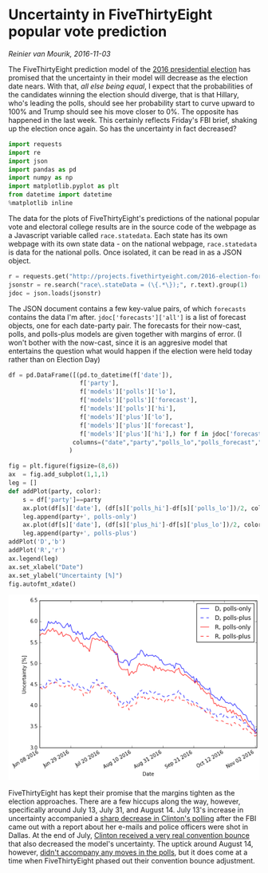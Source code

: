 
# Uncertainty in FiveThirtyEight popular vote prediction

*Reinier van Mourik, 2016-11-03*

The FiveThirtyEight prediction model of the [2016 presidential election](http://projects.fivethirtyeight.com/2016-election-forecast/) has promised that the uncertainty in their model will decrease as the election date nears.  With that, *all else being equal*, I expect that the probabilities of the candidates winning the election should diverge, that is that Hillary, who's leading the polls, should see her probability start to curve upward to 100% and Trump should see his move closer to 0%.  The opposite has happened in the last week.  This certainly reflects Friday's FBI brief, shaking up the election once again.  So has the uncertainty in fact decreased? 


```python
import requests
import re
import json
import pandas as pd
import numpy as np
import matplotlib.pyplot as plt
from datetime import datetime
%matplotlib inline
```

The data for the plots of FiveThirtyEight's predictions of the national popular vote and electoral college results are in the source code of the webpage as a Javascript variable called `race.statedata`. Each state has its own webpage with its own state data - on the national webpage, `race.statedata` is data for the national polls. Once isolated, it can be read in as a JSON object. 


```python
r = requests.get("http://projects.fivethirtyeight.com/2016-election-forecast/")
jsonstr = re.search("race\.stateData = (\{.*\});", r.text).group(1)
jdoc = json.loads(jsonstr)

```

The JSON document contains a few key-value pairs, of which `forecasts` contains the data I'm after.  `jdoc['forecasts']['all']` is a list of forecast objects, one for each date-party pair.  The forecasts for their now-cast, polls, and polls-plus models are given together with margins of error. (I won't bother with the now-cast, since it is an aggresive model that entertains the question what would happen if the election were held today rather than on Election Day)


```python
df = pd.DataFrame([(pd.to_datetime(f['date']), 
                    f['party'], 
                    f['models']['polls']['lo'],
                    f['models']['polls']['forecast'],
                    f['models']['polls']['hi'],
                    f['models']['plus']['lo'],
                    f['models']['plus']['forecast'],
                    f['models']['plus']['hi'],) for f in jdoc['forecasts']['all']], 
                  columns=("date","party","polls_lo","polls_forecast","polls_hi","plus_lo","plus_forecast","plus_hi")
                 )

```


```python
fig = plt.figure(figsize=(8,6))
ax  = fig.add_subplot(1,1,1)
leg = []
def addPlot(party, color):
    s = df['party']==party
    ax.plot(df[s]['date'], (df[s]['polls_hi']-df[s]['polls_lo'])/2, color=color)
    leg.append(party+', polls-only')
    ax.plot(df[s]['date'], (df[s]['plus_hi']-df[s]['plus_lo'])/2, color=color, linestyle='--')
    leg.append(party+', polls-plus')
addPlot('D','b')
addPlot('R','r')
ax.legend(leg)
ax.set_xlabel("Date")
ax.set_ylabel("Uncertainty [%]")
fig.autofmt_xdate()

```


![png](img/161103-uncertainty-presidential-polling-output_8_0.png)


FiveThirtyEight has kept their promise that the margins tighten as the election approaches. There are a few hiccups along the way, however, specifically around July 13, July 31, and August 14.  July 13's increase in uncertainty accompanied a [sharp decrease in Clinton's polling](http://fivethirtyeight.com/features/election-update-when-to-freak-out-about-shocking-new-polls/) after the FBI came out with a report about her e-mails and police officers were shot in Dallas.  At the end of July, [Clinton received a very real convention bounce](http://fivethirtyeight.com/features/election-update-clintons-bounce-appears-bigger-than-trumps/) that also decreased the model's uncertainty. The uptick around August 14, however, [didn't accompany any moves in the polls](http://fivethirtyeight.com/features/election-update-clintons-lead-is-clear-and-steady/), but it does come at a time when FiveThirtyEight phased out their convention bounce adjustment. 
